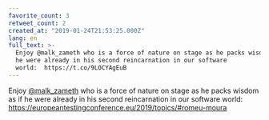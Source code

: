 ```yaml
---
favorite_count: 3
retweet_count: 2
created_at: "2019-01-24T21:53:25.000Z"
lang: en
full_text: >-
  Enjoy @malk_zameth who is a force of nature on stage as he packs wisdom as if
  he were already in his second reincarnation in our software
  world:  https://t.co/9LOCYAgEuB
---
```


Enjoy [@malk_zameth](https://twitter.com/malk_zameth) who is a force of nature
on stage as he packs wisdom as if he were already in his second reincarnation in
our software world:
<https://europeantestingconference.eu/2019/topics/#romeu-moura>
